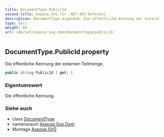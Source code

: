 ```yaml
---
title: DocumentType.PublicId
second_title: Aspose.SVG für .NET-API-Referenz
description: DocumentType eigendom. Die öffentliche Kennung der externen Teilmenge.
type: docs
weight: 60
url: /de/net/aspose.svg.dom/documenttype/publicid/
---
```

## DocumentType.PublicId property

Die öffentliche Kennung der externen Teilmenge.

```csharp
public string PublicId { get; }
```

### Eigentumswert

Die öffentliche Kennung.

### Siehe auch

* class [DocumentType](../)
* namensraum [Aspose.Svg.Dom](../../documenttype/)
* Montage [Aspose.SVG](../../../)


